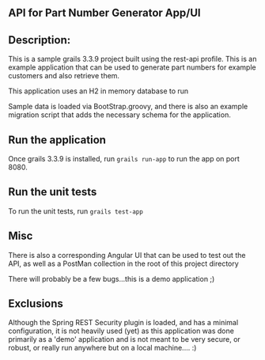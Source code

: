 **API for Part Number Generator App/UI**
-
## Description:
 
This is a sample grails 3.3.9 project built using the rest-api profile. This is an example application that can
be used to generate part numbers for example customers and also retrieve them.

This application uses an H2 in memory database to run

Sample data is loaded via BootStrap.groovy, and there is also 
an example migration script that adds the necessary schema for the application.
 

## Run the application
Once grails 3.3.9 is installed, run `grails run-app` to run the app on port 8080.

## Run the unit tests
To run the unit tests, run `grails test-app`

## Misc
There is also a corresponding Angular UI that can be used to test out the API, as well as a PostMan collection in the root of this project directory

There will probably be a few bugs...this is a demo application ;)

## Exclusions
Although the Spring REST Security plugin is loaded, and has a minimal configuration, it is not heavily used (yet) as this application
was done primarily as a 'demo' application and is not meant to be very secure, or robust, or really run anywhere but
on a local machine.... :)
